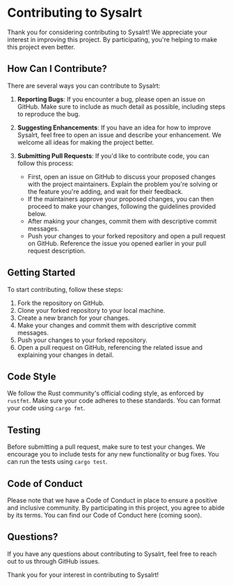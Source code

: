 # Contributing to Sysalrt

Thank you for considering contributing to Sysalrt! We appreciate your interest in improving this project. By participating, you're helping to make this project even better.

## How Can I Contribute?

There are several ways you can contribute to Sysalrt:

1. **Reporting Bugs**: If you encounter a bug, please open an issue on GitHub. Make sure to include as much detail as possible, including steps to reproduce the bug.

2. **Suggesting Enhancements**: If you have an idea for how to improve Sysalrt, feel free to open an issue and describe your enhancement. We welcome all ideas for making the project better.

3. **Submitting Pull Requests**: If you'd like to contribute code, you can follow this process:
   - First, open an issue on GitHub to discuss your proposed changes with the project maintainers. Explain the problem you're solving or the feature you're adding, and wait for their feedback.
   - If the maintainers approve your proposed changes, you can then proceed to make your changes, following the guidelines provided below.
   - After making your changes, commit them with descriptive commit messages.
   - Push your changes to your forked repository and open a pull request on GitHub. Reference the issue you opened earlier in your pull request description.

## Getting Started

To start contributing, follow these steps:

1. Fork the repository on GitHub.
2. Clone your forked repository to your local machine.
3. Create a new branch for your changes.
4. Make your changes and commit them with descriptive commit messages.
5. Push your changes to your forked repository.
6. Open a pull request on GitHub, referencing the related issue and explaining your changes in detail.

## Code Style

We follow the Rust community's official coding style, as enforced by `rustfmt`. Make sure your code adheres to these standards. You can format your code using `cargo fmt`.

## Testing

Before submitting a pull request, make sure to test your changes. We encourage you to include tests for any new functionality or bug fixes. You can run the tests using `cargo test`.

## Code of Conduct

Please note that we have a Code of Conduct in place to ensure a positive and inclusive community. By participating in this project, you agree to abide by its terms. You can find our Code of Conduct here (coming soon).

## Questions?

If you have any questions about contributing to Sysalrt, feel free to reach out to us through GitHub issues.

Thank you for your interest in contributing to Sysalrt!
